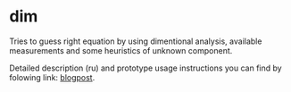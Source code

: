 # dim
Tries to guess right equation by using dimentional analysis, available measurements and some heuristics of unknown component.

Detailed description (ru) and prototype usage instructions you can find by folowing link: [blogpost](https://www.slavust.name/2021/05/blog-post.html).
